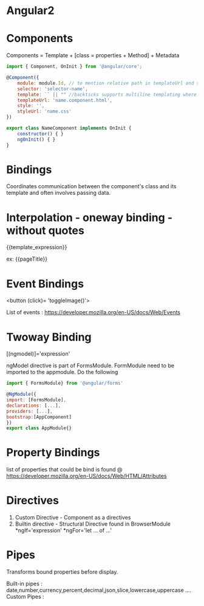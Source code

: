# Angular2

# Components

Components = Template + [class = properties + Method] + Metadata

```javascript
import { Component, OnInit } from '@angular/core';

@Component({
    module: module.Id, // to mention relative path in templateUrl and styleUrl
    selector: 'selector-name',
    template: `` || "" //backticks supports multiline templating where double quotes doesn't
    templateUrl: 'name.component.html',
    style: '',
    styleUrl: 'name.css'
})

export class NameComponent implements OnInit {
    constructor() { }
    ngOnInit() { }
}
```
# Bindings

Coordinates communication between the component's class and its template and often involves passing data.

# Interpolation - oneway binding - without quotes

{{template_expression}}

ex: {{pageTitle}}

# Event Bindings 

<button (click)= 'toggleImage()'>

List of events : https://developer.mozilla.org/en-US/docs/Web/Events

# Twoway Binding

[(ngmodel)]='expression'

ngModel directive is part of FormsModule. FormModule need to be imported to the appmodule. Do the following

```javascript
import { FormsModule} from '@angular/forms'

@NgModule({
import: [FormsModule],
declarations: [...],
providers: [...],
bootstrap:[AppComponent]
})
export class AppModule{}
```

# Property Bindings

list of properties that could be bind is found @ https://developer.mozilla.org/en-US/docs/Web/HTML/Attributes

# Directives 

1. Custom Directive - Component as a directives
2. Builtin directive - Structural Directive found in BrowserModule
*ngIf='expression'
*ngFor='let ... of ...'

# Pipes 

Transforms bound properties before display.

Built-in pipes : date,number,currency,percent,decimal,json,slice,lowercase,uppercase ....
Custom Pipes : 



